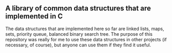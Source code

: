 A library of common data structures that are implemented in C
-
The data structures that are implemented here so far are linked lists, maps, sets, priority queue, balanced binary search tree. The purpose of this repository was really for me to use these data structures in other projects (if necessary, of course), but anyone can use them if they find it useful. 
